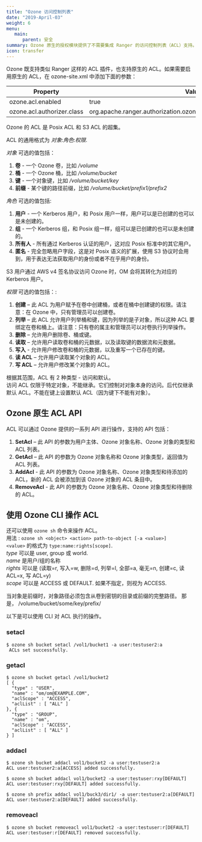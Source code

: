 ```yaml
---
title: "Ozone 访问控制列表"
date: "2019-April-03"
weight: 6
menu:
   main:
      parent: 安全
summary: Ozone 原生的授权模块提供了不需要集成 Ranger 的访问控制列表（ACL）支持。
icon: transfer
---
```

<!---
  Licensed to the Apache Software Foundation (ASF) under one or more
  contributor license agreements.  See the NOTICE file distributed with
  this work for additional information regarding copyright ownership.
  The ASF licenses this file to You under the Apache License, Version 2.0
  (the "License"); you may not use this file except in compliance with
  the License.  You may obtain a copy of the License at

      http://www.apache.org/licenses/LICENSE-2.0

  Unless required by applicable law or agreed to in writing, software
  distributed under the License is distributed on an "AS IS" BASIS,
  WITHOUT WARRANTIES OR CONDITIONS OF ANY KIND, either express or implied.
  See the License for the specific language governing permissions and
  limitations under the License.
-->

Ozone 既支持类似 Ranger 这样的 ACL 插件，也支持原生的 ACL。如果需要启用原生的 ACL，在 ozone-site.xml 中添加下面的参数：

Property|Value
--------|------------------------------------------------------------
ozone.acl.enabled         | true
ozone.acl.authorizer.class| org.apache.ranger.authorization.ozone.authorizer.OzoneNativeAuthorizer

Ozone 的 ACL 是 Posix ACL 和 S3 ACL 的超集。

ACL 的通用格式为 _对象_:_角色_:_权限_.

_对象_ 可选的值包括：

1. **卷** - 一个 Ozone 卷，比如 _/volume_
2. **桶** - 一个 Ozone 桶，比如 _/volume/bucket_
3. **键** - 一个对象键，比如 _/volume/bucket/key_
4. **前缀** - 某个键的路径前缀，比如 _/volume/bucket/prefix1/prefix2_

_角色_ 可选的值包括:

1. **用户** - 一个 Kerberos 用户，和 Posix 用户一样，用户可以是已创建的也可以是未创建的。
2. **组** - 一个 Kerberos 组，和 Posix 组一样，组可以是已创建的也可以是未创建的。
3. **所有人** - 所有通过 Kerberos 认证的用户，这对应 Posix 标准中的其它用户。
4. **匿名** - 完全忽略用户字段，这是对 Posix 语义的扩展，使用 S3 协议时会用到，用于表达无法获取用户的身份或者不在乎用户的身份。

<div class="alert alert-success" role="alert">
  S3 用户通过 AWS v4 签名协议访问 Ozone 时，OM 会将其转化为对应的 Kerberos 用户。
</div>

_权限_ 可选的值包括：:

1. **创建** – 此 ACL 为用户赋予在卷中创建桶，或者在桶中创建键的权限。请注意：在 Ozone 中，只有管理员可以创建卷。
2. **列举** – 此 ACL 允许用户列举桶和键，因为列举的是子对象，所以这种 ACL 要绑定在卷和桶上。请注意：只有卷的属主和管理员可以对卷执行列举操作。
3. **删除** – 允许用户删除卷、桶或键。
4. **读取** – 允许用户读取卷和桶的元数据，以及读取键的数据流和元数据。
5. **写入** - 允许用户修改卷和桶的元数据，以及重写一个已存在的键。
6. **读 ACL** – 允许用户读取某个对象的 ACL。
7. **写 ACL** – 允许用户修改某个对象的 ACL。

根据其范围，ACL 有 2 种类型 - 访问和默认。<br>
访问 ACL 仅限于特定对象，不能继承。它们控制对对象本身的访问。后代仅继承默认 ACL。不能在键上设置默认 ACL（因为键下不能有对象）。

## Ozone 原生 ACL API

ACL 可以通过 Ozone 提供的一系列 API 进行操作，支持的 API 包括：

1. **SetAcl** – 此 API 的参数为用户主体、Ozone 对象名称、Ozone 对象的类型和 ACL 列表。
2. **GetAcl** – 此 API 的参数为 Ozone 对象名称和 Ozone 对象类型，返回值为 ACL 列表。
3. **AddAcl** - 此 API 的参数为 Ozone 对象名称、Ozone 对象类型和待添加的 ACL，新的 ACL 会被添加到该 Ozone 对象的 ACL 条目中。
4. **RemoveAcl** - 此 API 的参数为 Ozone 对象名称、Ozone 对象类型和待删除的 ACL。

## 使用 Ozone CLI 操作 ACL

还可以使用 `ozone sh` 命令来操作 ACL。<br>
用法 : `ozone sh <object> <action> path-to-object [-a <value>]` <br>
`<value>` 的格式为 `type:name:rights[scope]`.<br>
_type_ 可以是 user, group 或 world.<br>
_name_ 是用户/组的名称 <br>
_rights_ 可以是 (读取=r, 写入=w, 删除=d, 列举=l, 全部=a, 毫无=n, 创建=c, 读 ACL=x, 写 ACL=y)<br>
_scope_ 可以是 ACCESS 或 DEFAULT. 如果不指定，则视为 ACCESS.<br>

<div class="alert alert-warning" role="alert">
当对象是前缀时，对象路径必须包含从卷到密钥的目录或前缀的完整路径。
那是， /volume/bucket/some/key/prefix/
</div>

以下是可以使用 CLI 对 ACL 执行的操作。

<h3>setacl</h3>

```shell
$ ozone sh bucket setacl /vol1/bucket1 -a user:testuser2:a
 ACLs set successfully.
```

<h3>getacl</h3>

```shell
$ ozone sh bucket getacl /vol1/bucket2 
[ {
  "type" : "USER",
  "name" : "om/om@EXAMPLE.COM",
  "aclScope" : "ACCESS",
  "aclList" : [ "ALL" ]
}, {
  "type" : "GROUP",
  "name" : "om",
  "aclScope" : "ACCESS",
  "aclList" : [ "ALL" ]
} ]
```

<h3>addacl</h3>

```shell
$ ozone sh bucket addacl vol1/bucket2 -a user:testuser2:a
ACL user:testuser2:a[ACCESS] added successfully.

$ ozone sh bucket addacl vol1/bucket2 -a user:testuser:rxy[DEFAULT]
ACL user:testuser:rxy[DEFAULT] added successfully.

$ ozone sh prefix addacl vol1/buck3/dir1/ -a user:testuser2:a[DEFAULT]
ACL user:testuser2:a[DEFAULT] added successfully.
```

<h3>removeacl</h3>

```shell
$ ozone sh bucket removeacl vol1/bucket2 -a user:testuser:r[DEFAULT]
ACL user:testuser:r[DEFAULT] removed successfully.
```

